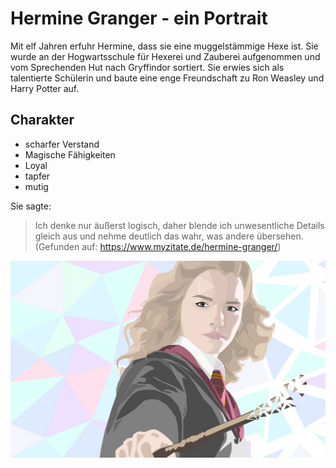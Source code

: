 # Hermine Granger - ein Portrait

Mit elf Jahren erfuhr Hermine, dass sie eine muggelstämmige Hexe ist.
Sie wurde an der Hogwartsschule für Hexerei und Zauberei aufgenommen und vom Sprechenden Hut nach Gryffindor sortiert. 
Sie erwies sich als talentierte Schülerin und baute eine enge Freundschaft zu Ron Weasley und Harry Potter auf.

## Charakter

* scharfer Verstand
* Magische Fähigkeiten
* Loyal
* tapfer
* mutig 

Sie sagte:

> Ich denke nur äußerst logisch, 
> daher blende ich unwesentliche Details gleich aus 
> und nehme deutlich das wahr, was andere übersehen. 
> (Gefunden auf: https://www.myzitate.de/hermine-granger/)


![Hermine](hermine.jpg)

